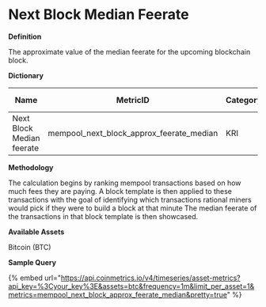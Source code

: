 # Next Block Median Feerate

**Definition**

The approximate value of the median feerate for the upcoming blockchain block.

**Dictionary**

| Name                       | MetricID                                      | Category | Sub-category | Type | Unit       | Interval |
| -------------------------- | --------------------------------------------- | -------- | ------------ | ---- | ---------- | -------- |
| Next Block Median feerate  | mempool\_next\_block\_approx\_feerate\_median | KRI      | Mempool      | Sum  | sats/vbyte | 1m       |

**Methodology**

The calculation begins by ranking mempool transactions based on how much fees they are paying. A block template is then applied to these transactions with the goal of identifying which transactions rational miners would pick if they were to build a block at that minute The median feerate of the transactions in that block template is then showcased.

**Available Assets**&#x20;

Bitcoin (BTC)

**Sample Query**

{% embed url="https://api.coinmetrics.io/v4/timeseries/asset-metrics?api_key=%3Cyour_key%3E&assets=btc&frequency=1m&limit_per_asset=1&metrics=mempool_next_block_approx_feerate_median&pretty=true" %}
